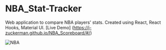 # NBA_Stat-Tracker
Web application to compare NBA players' stats. Created using React, React Hooks, Material UI.
[Live Demo] (https://j-zuckerman.github.io/NBA_Scoreboard/#/)

![NBA](https://user-images.githubusercontent.com/30278485/83958568-2b7d1f80-a828-11ea-8adc-8702cf338899.png)
